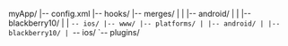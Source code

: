 

myApp/
|-- config.xml
|-- hooks/
|-- merges/
| | |-- android/
| | |-- blackberry10/
| | `-- ios/
|-- www/
|-- platforms/
| |-- android/
| |-- blackberry10/
| `-- ios/
`-- plugins/